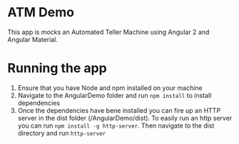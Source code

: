 # ATM Demo

This app is mocks an Automated Teller Machine using Angular 2 and Angular Material.

# Running the app

1. Ensure that you have Node and npm installed on your machine
2. Navigate to the AngularDemo folder and run `npm install` to install dependencies
3. Once the dependencies have bene installed you can fire up an HTTP server in the dist folder (/AngularDemo/dist). To easily run an http server you can run `npm install -g http-server`. Then navigate to the dist directory and run `http-server`

